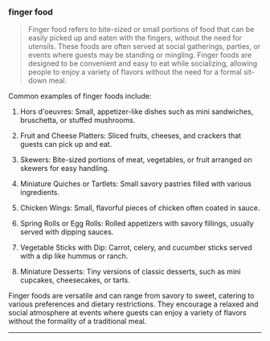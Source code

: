 ### finger food

> Finger food refers to bite-sized or small portions of food that can be easily picked up and eaten with the fingers, without the need for utensils. These foods are often served at social gatherings, parties, or events where guests may be standing or mingling. Finger foods are designed to be convenient and easy to eat while socializing, allowing people to enjoy a variety of flavors without the need for a formal sit-down meal.

Common examples of finger foods include:

1. Hors d'oeuvres: Small, appetizer-like dishes such as mini sandwiches, bruschetta, or stuffed mushrooms.

2. Fruit and Cheese Platters: Sliced fruits, cheeses, and crackers that guests can pick up and eat.

3. Skewers: Bite-sized portions of meat, vegetables, or fruit arranged on skewers for easy handling.

4. Miniature Quiches or Tartlets: Small savory pastries filled with various ingredients.

5. Chicken Wings: Small, flavorful pieces of chicken often coated in sauce.

6. Spring Rolls or Egg Rolls: Rolled appetizers with savory fillings, usually served with dipping sauces.

7. Vegetable Sticks with Dip: Carrot, celery, and cucumber sticks served with a dip like hummus or ranch.

8. Miniature Desserts: Tiny versions of classic desserts, such as mini cupcakes, cheesecakes, or tarts.

Finger foods are versatile and can range from savory to sweet, catering to various preferences and dietary restrictions. They encourage a relaxed and social atmosphere at events where guests can enjoy a variety of flavors without the formality of a traditional meal.

<hr>